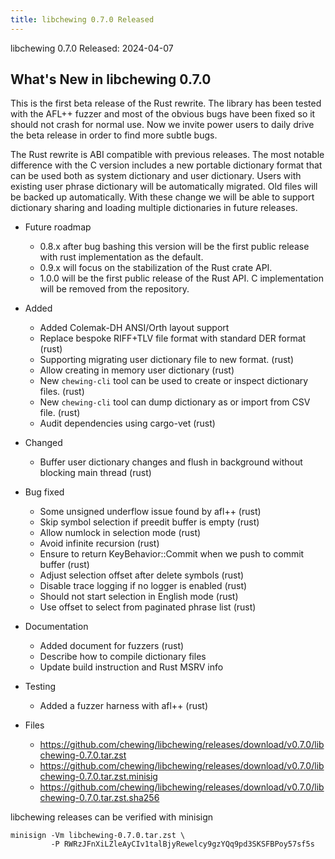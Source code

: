 ```yaml
---
title: libchewing 0.7.0 Released
---
```

libchewing 0.7.0 Released: 2024-04-07

What's New in libchewing 0.7.0
---------------------------------------------------------

This is the first beta release of the Rust rewrite. The library has been tested
with the AFL++ fuzzer and most of the obvious bugs have been fixed so it should
not crash for normal use. Now we invite power users to daily drive the beta
release in order to find more subtle bugs.

The Rust rewrite is ABI compatible with previous releases. The most notable
difference with the C version includes a new portable dictionary format that can
be used both as system dictionary and user dictionary. Users with existing user
phrase dictionary will be automatically migrated. Old files will be backed up
automatically. With these change we will be able to support dictionary sharing
and loading multiple dictionaries in future releases.

* Future roadmap
  - 0.8.x after bug bashing this version will be the first public release with
    rust implementation as the default.
  - 0.9.x will focus on the stabilization of the Rust crate API.
  - 1.0.0 will be the first public release of the Rust API. C implementation
    will be removed from the repository.

* Added
  - Added Colemak-DH ANSI/Orth layout support
  - Replace bespoke RIFF+TLV file format with standard DER format (rust)
  - Supporting migrating user dictionary file to new format. (rust)
  - Allow creating in memory user dictionary (rust)
  - New `chewing-cli` tool can be used to create or inspect dictionary files. (rust)
  - New `chewing-cli` tool can dump dictionary as or import from CSV file. (rust)
  - Audit dependencies using cargo-vet (rust)

* Changed
  - Buffer user dictionary changes and flush in background without blocking main
    thread (rust)

* Bug fixed
  - Some unsigned underflow issue found by afl++ (rust)
  - Skip symbol selection if preedit buffer is empty (rust)
  - Allow numlock in selection mode (rust)
  - Avoid infinite recursion (rust)
  - Ensure to return KeyBehavior::Commit when we push to commit buffer (rust)
  - Adjust selection offset after delete symbols (rust)
  - Disable trace logging if no logger is enabled (rust)
  - Should not start selection in English mode (rust)
  - Use offset to select from paginated phrase list (rust)

* Documentation
  - Added document for fuzzers (rust)
  - Describe how to compile dictionary files
  - Update build instruction and Rust MSRV info

* Testing
  - Added a fuzzer harness with afl++ (rust)

* Files

  - <https://github.com/chewing/libchewing/releases/download/v0.7.0/libchewing-0.7.0.tar.zst>
  - <https://github.com/chewing/libchewing/releases/download/v0.7.0/libchewing-0.7.0.tar.zst.minisig>
  - <https://github.com/chewing/libchewing/releases/download/v0.7.0/libchewing-0.7.0.tar.zst.sha256>

libchewing releases can be verified with minisign

    minisign -Vm libchewing-0.7.0.tar.zst \
             -P RWRzJFnXiLZleAyCIv1talBjyRewelcy9gzYQq9pd3SKSFBPoy57sf5s
